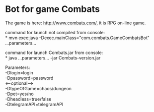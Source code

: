 # Bot for game Combats

The game is here: http://www.combats.com/, it is RPG on-line game.

command for launch not compiled from console: <br/>
     * mvn exec:java -Dexec.mainClass="com.combats.GameCombatsBot" ...parameters...
     
command for launch Combats.jar from console: <br/>
     * java ...parameters... -jar Combats-version.jar
     
Parameters:  
 -Dlogin=login  
 -Dpassword=password  
 <--optional-->  
 -DtypeOfGame=chaos/dungeon  
 -Dpet=yes/no  
 -Dheadless=true/false  
 -DtelegramAPI=telegramAPI  
